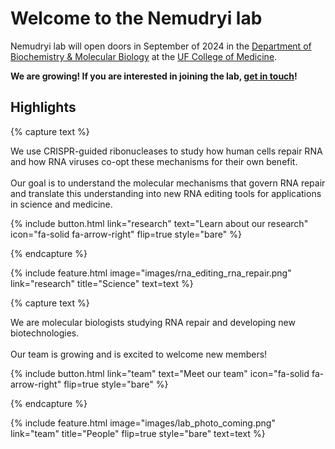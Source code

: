 ---
---

# Welcome to the Nemudryi lab

Nemudryi lab will open doors in September of 2024 in the [Department of Biochemistry & Molecular Biology](https://biochem.med.ufl.edu) at the [UF College of Medicine](https://med.ufl.edu).


**We are growing! If you are interested in joining the lab, [get in touch](join)!**



## Highlights


{% capture text %}

We use CRISPR-guided ribonucleases to study how human cells repair RNA and how RNA viruses co-opt these mechanisms for their own benefit.
<br><br>
Our goal is to understand the molecular mechanisms that govern RNA repair and translate this understanding into new RNA editing tools for applications in science and medicine.


{%
  include button.html
  link="research"
  text="Learn about our research"
  icon="fa-solid fa-arrow-right"
  flip=true
  style="bare"
%}

{% endcapture %}

{%
  include feature.html
  image="images/rna_editing_rna_repair.png"
  link="research"
  title="Science"
  text=text
%}

{% capture text %}

We are molecular biologists studying RNA repair and developing new biotechnologies.<br><br>
Our team is growing and is excited to welcome new members!


{%
  include button.html
  link="team"
  text="Meet our team"
  icon="fa-solid fa-arrow-right"
  flip=true
  style="bare"
%}

{% endcapture %}

{%
  include feature.html
  image="images/lab_photo_coming.png"
  link="team"
  title="People"
  flip=true
  style="bare"
  text=text
%}




